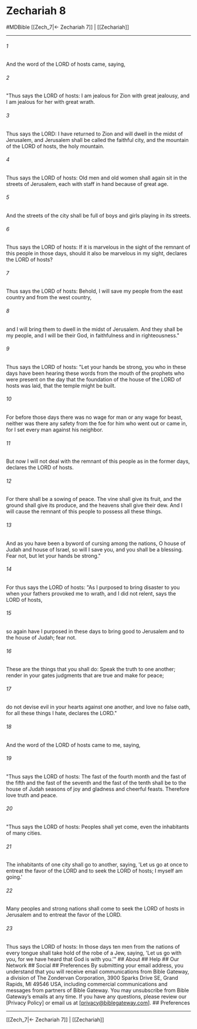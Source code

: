 # Zechariah 8
#MDBible
[[Zech_7|← Zechariah 7]] | [[Zechariah]]

***


###### 1 
And the word of the LORD of hosts came, saying, 

###### 2 
"Thus says the LORD of hosts: I am jealous for Zion with great jealousy, and I am jealous for her with great wrath. 

###### 3 
Thus says the LORD: I have returned to Zion and will dwell in the midst of Jerusalem, and Jerusalem shall be called the faithful city, and the mountain of the LORD of hosts, the holy mountain. 

###### 4 
Thus says the LORD of hosts: Old men and old women shall again sit in the streets of Jerusalem, each with staff in hand because of great age. 

###### 5 
And the streets of the city shall be full of boys and girls playing in its streets. 

###### 6 
Thus says the LORD of hosts: If it is marvelous in the sight of the remnant of this people in those days, should it also be marvelous in my sight, declares the LORD of hosts? 

###### 7 
Thus says the LORD of hosts: Behold, I will save my people from the east country and from the west country, 

###### 8 
and I will bring them to dwell in the midst of Jerusalem. And they shall be my people, and I will be their God, in faithfulness and in righteousness." 

###### 9 
Thus says the LORD of hosts: "Let your hands be strong, you who in these days have been hearing these words from the mouth of the prophets who were present on the day that the foundation of the house of the LORD of hosts was laid, that the temple might be built. 

###### 10 
For before those days there was no wage for man or any wage for beast, neither was there any safety from the foe for him who went out or came in, for I set every man against his neighbor. 

###### 11 
But now I will not deal with the remnant of this people as in the former days, declares the LORD of hosts. 

###### 12 
For there shall be a sowing of peace. The vine shall give its fruit, and the ground shall give its produce, and the heavens shall give their dew. And I will cause the remnant of this people to possess all these things. 

###### 13 
And as you have been a byword of cursing among the nations, O house of Judah and house of Israel, so will I save you, and you shall be a blessing. Fear not, but let your hands be strong." 

###### 14 
For thus says the LORD of hosts: "As I purposed to bring disaster to you when your fathers provoked me to wrath, and I did not relent, says the LORD of hosts, 

###### 15 
so again have I purposed in these days to bring good to Jerusalem and to the house of Judah; fear not. 

###### 16 
These are the things that you shall do: Speak the truth to one another; render in your gates judgments that are true and make for peace; 

###### 17 
do not devise evil in your hearts against one another, and love no false oath, for all these things I hate, declares the LORD." 

###### 18 
And the word of the LORD of hosts came to me, saying, 

###### 19 
"Thus says the LORD of hosts: The fast of the fourth month and the fast of the fifth and the fast of the seventh and the fast of the tenth shall be to the house of Judah seasons of joy and gladness and cheerful feasts. Therefore love truth and peace. 

###### 20 
"Thus says the LORD of hosts: Peoples shall yet come, even the inhabitants of many cities. 

###### 21 
The inhabitants of one city shall go to another, saying, 'Let us go at once to entreat the favor of the LORD and to seek the LORD of hosts; I myself am going.' 

###### 22 
Many peoples and strong nations shall come to seek the LORD of hosts in Jerusalem and to entreat the favor of the LORD. 

###### 23 
Thus says the LORD of hosts: In those days ten men from the nations of every tongue shall take hold of the robe of a Jew, saying, 'Let us go with you, for we have heard that God is with you.'" ## About ## Help ## Our Network ## Social ## Preferences By submitting your email address, you understand that you will receive email communications from Bible Gateway, a division of The Zondervan Corporation, 3900 Sparks Drive SE, Grand Rapids, MI 49546 USA, including commercial communications and messages from partners of Bible Gateway. You may unsubscribe from Bible Gateway&rsquo;s emails at any time. If you have any questions, please review our [Privacy Policy] or email us at [privacy@biblegateway.com]. ## Preferences

***

[[Zech_7|← Zechariah 7]] | [[Zechariah]]
